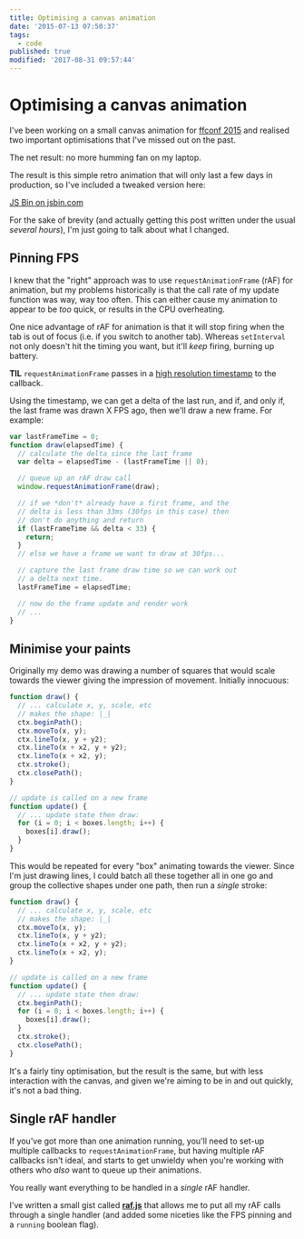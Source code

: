 ```yaml
---
title: Optimising a canvas animation
date: '2015-07-13 07:50:37'
tags:
  - code
published: true
modified: '2017-08-31 09:57:44'
---
```

# Optimising a canvas animation

I've been working on a small canvas animation for [ffconf 2015](http://2015.ffconf.org) and realised two important optimisations that I've missed out on the past.

The net result: no more humming fan on my laptop.

<!--more-->

The result is this simple retro animation that will only last a few days in production, so I've included a tweaked version here:

<a class="jsbin-embed" href="https://jsbin.com/zulaha/8/embed?js,output">JS Bin on jsbin.com</a><script src="https://static.jsbin.com/js/embed.min.js?3.30.3"></script>

For the sake of brevity (and actually getting this post written under the usual *several hours*), I'm just going to talk about what I changed.

## Pinning FPS

I knew that the "right" approach was to use `requestAnimationFrame` (rAF) for animation, but my problems historically is that the call rate of my update function was way, way too often. This can either cause my animation to appear to be *too* quick, or results in the CPU overheating.

One nice advantage of rAF for animation is that it will stop firing when the tab is out of focus (i.e. if you switch to another tab). Whereas `setInterval` not only doesn't hit the timing you want, but it'll *keep* firing, burning up battery.

**TIL** `requestAnimationFrame` passes in a [high resolution timestamp](https://developer.mozilla.org/en-US/docs/Web/API/window/requestAnimationFrame#Parameters) to the callback.

Using the timestamp, we can get a delta of the last run, and if, and only if, the last frame was drawn X FPS ago, then we'll draw a new frame. For example:

```js
var lastFrameTime = 0;
function draw(elapsedTime) {
  // calculate the delta since the last frame
  var delta = elapsedTime - (lastFrameTime || 0);

  // queue up an rAF draw call
  window.requestAnimationFrame(draw);

  // if we *don't* already have a first frame, and the
  // delta is less than 33ms (30fps in this case) then
  // don't do anything and return
  if (lastFrameTime && delta < 33) {
    return;
  }
  // else we have a frame we want to draw at 30fps...

  // capture the last frame draw time so we can work out
  // a delta next time.
  lastFrameTime = elapsedTime;

  // now do the frame update and render work
  // ...
}
```

## Minimise your paints

Originally my demo was drawing a number of squares that would scale towards the viewer giving the impression of movement. Initially innocuous:

```js
function draw() {
  // ... calculate x, y, scale, etc
  // makes the shape: |_|
  ctx.beginPath();
  ctx.moveTo(x, y);
  ctx.lineTo(x, y + y2);
  ctx.lineTo(x + x2, y + y2);
  ctx.lineTo(x + x2, y);
  ctx.stroke();
  ctx.closePath();
}

// update is called on a new frame
function update() {
  // ... update state then draw:
  for (i = 0; i < boxes.length; i++) {
    boxes[i].draw();
  }
}
```

This would be repeated for every "box" animating towards the viewer. Since I'm just drawing lines, I could batch all these together all in one go and group the collective shapes under one path, then run a *single* stroke:

```js
function draw() {
  // ... calculate x, y, scale, etc
  // makes the shape: |_|
  ctx.moveTo(x, y);
  ctx.lineTo(x, y + y2);
  ctx.lineTo(x + x2, y + y2);
  ctx.lineTo(x + x2, y);
}

// update is called on a new frame
function update() {
  // ... update state then draw:
  ctx.beginPath();
  for (i = 0; i < boxes.length; i++) {
    boxes[i].draw();
  }
  ctx.stroke();
  ctx.closePath();
}
```

It's a fairly tiny optimisation, but the result is the same, but with less interaction with the canvas, and given we're aiming to be in and out quickly, it's not a bad thing.

## Single rAF handler

If you've got more than one animation running, you'll need to set-up multiple callbacks to `requestAnimationFrame`, but having multiple rAF callbacks isn't ideal, and starts to get unwieldy when you're working with others who *also* want to queue up their animations.

You really want everything to be handled in a *single* rAF handler.

I've written a small gist called **[raf.js](https://gist.github.com/remy/36f388d72c1ef161582f)** that allows me to put all my rAF calls through a single handler (and added some niceties like the FPS pinning and a `running` boolean flag).
